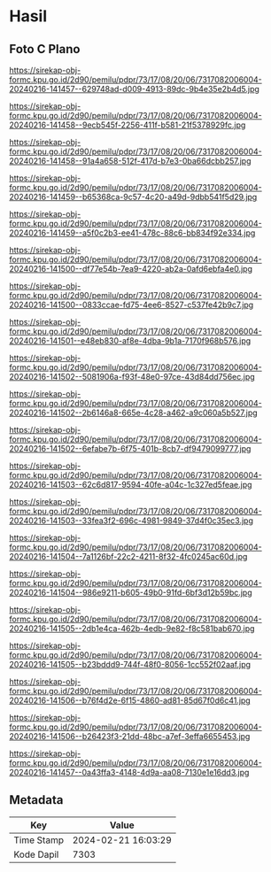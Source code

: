 # Hasil

## Foto C Plano

https://sirekap-obj-formc.kpu.go.id/2d90/pemilu/pdpr/73/17/08/20/06/7317082006004-20240216-141457--629748ad-d009-4913-89dc-9b4e35e2b4d5.jpg

https://sirekap-obj-formc.kpu.go.id/2d90/pemilu/pdpr/73/17/08/20/06/7317082006004-20240216-141458--9ecb545f-2256-411f-b581-21f5378929fc.jpg

https://sirekap-obj-formc.kpu.go.id/2d90/pemilu/pdpr/73/17/08/20/06/7317082006004-20240216-141458--91a4a658-512f-417d-b7e3-0ba66dcbb257.jpg

https://sirekap-obj-formc.kpu.go.id/2d90/pemilu/pdpr/73/17/08/20/06/7317082006004-20240216-141459--b65368ca-9c57-4c20-a49d-9dbb541f5d29.jpg

https://sirekap-obj-formc.kpu.go.id/2d90/pemilu/pdpr/73/17/08/20/06/7317082006004-20240216-141459--a5f0c2b3-ee41-478c-88c6-bb834f92e334.jpg

https://sirekap-obj-formc.kpu.go.id/2d90/pemilu/pdpr/73/17/08/20/06/7317082006004-20240216-141500--df77e54b-7ea9-4220-ab2a-0afd6ebfa4e0.jpg

https://sirekap-obj-formc.kpu.go.id/2d90/pemilu/pdpr/73/17/08/20/06/7317082006004-20240216-141500--0833ccae-fd75-4ee6-8527-c537fe42b9c7.jpg

https://sirekap-obj-formc.kpu.go.id/2d90/pemilu/pdpr/73/17/08/20/06/7317082006004-20240216-141501--e48eb830-af8e-4dba-9b1a-7170f968b576.jpg

https://sirekap-obj-formc.kpu.go.id/2d90/pemilu/pdpr/73/17/08/20/06/7317082006004-20240216-141502--5081906a-f93f-48e0-97ce-43d84dd756ec.jpg

https://sirekap-obj-formc.kpu.go.id/2d90/pemilu/pdpr/73/17/08/20/06/7317082006004-20240216-141502--2b6146a8-665e-4c28-a462-a9c060a5b527.jpg

https://sirekap-obj-formc.kpu.go.id/2d90/pemilu/pdpr/73/17/08/20/06/7317082006004-20240216-141502--6efabe7b-6f75-401b-8cb7-df9479099777.jpg

https://sirekap-obj-formc.kpu.go.id/2d90/pemilu/pdpr/73/17/08/20/06/7317082006004-20240216-141503--62c6d817-9594-40fe-a04c-1c327ed5feae.jpg

https://sirekap-obj-formc.kpu.go.id/2d90/pemilu/pdpr/73/17/08/20/06/7317082006004-20240216-141503--33fea3f2-696c-4981-9849-37d4f0c35ec3.jpg

https://sirekap-obj-formc.kpu.go.id/2d90/pemilu/pdpr/73/17/08/20/06/7317082006004-20240216-141504--7a1126bf-22c2-4211-8f32-4fc0245ac60d.jpg

https://sirekap-obj-formc.kpu.go.id/2d90/pemilu/pdpr/73/17/08/20/06/7317082006004-20240216-141504--986e9211-b605-49b0-91fd-6bf3d12b59bc.jpg

https://sirekap-obj-formc.kpu.go.id/2d90/pemilu/pdpr/73/17/08/20/06/7317082006004-20240216-141505--2db1e4ca-462b-4edb-9e82-f8c581bab670.jpg

https://sirekap-obj-formc.kpu.go.id/2d90/pemilu/pdpr/73/17/08/20/06/7317082006004-20240216-141505--b23bddd9-744f-48f0-8056-1cc552f02aaf.jpg

https://sirekap-obj-formc.kpu.go.id/2d90/pemilu/pdpr/73/17/08/20/06/7317082006004-20240216-141506--b76f4d2e-6f15-4860-ad81-85d67f0d6c41.jpg

https://sirekap-obj-formc.kpu.go.id/2d90/pemilu/pdpr/73/17/08/20/06/7317082006004-20240216-141506--b26423f3-21dd-48bc-a7ef-3effa6655453.jpg

https://sirekap-obj-formc.kpu.go.id/2d90/pemilu/pdpr/73/17/08/20/06/7317082006004-20240216-141457--0a43ffa3-4148-4d9a-aa08-7130e1e16dd3.jpg


## Metadata

| Key        | Value               |
| ---------- | ------------------- |
| Time Stamp | 2024-02-21 16:03:29 |
| Kode Dapil | 7303                |




